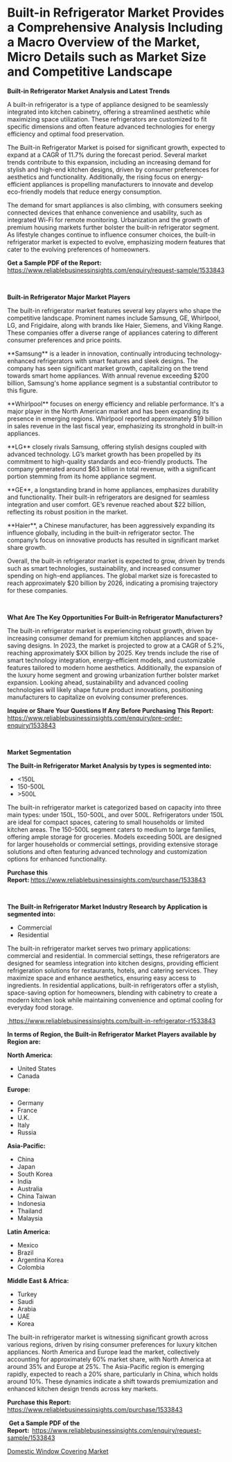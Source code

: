 <p><h1>Built-in Refrigerator Market Provides a Comprehensive Analysis Including a Macro Overview of the Market, Micro Details such as Market Size and Competitive Landscape</h1></p><p><strong>Built-in Refrigerator Market Analysis and Latest Trends</strong></p>
<p><p>A built-in refrigerator is a type of appliance designed to be seamlessly integrated into kitchen cabinetry, offering a streamlined aesthetic while maximizing space utilization. These refrigerators are customized to fit specific dimensions and often feature advanced technologies for energy efficiency and optimal food preservation. </p><p>The Built-in Refrigerator Market is poised for significant growth, expected to expand at a CAGR of 11.7% during the forecast period. Several market trends contribute to this expansion, including an increasing demand for stylish and high-end kitchen designs, driven by consumer preferences for aesthetics and functionality. Additionally, the rising focus on energy-efficient appliances is propelling manufacturers to innovate and develop eco-friendly models that reduce energy consumption. </p><p>The demand for smart appliances is also climbing, with consumers seeking connected devices that enhance convenience and usability, such as integrated Wi-Fi for remote monitoring. Urbanization and the growth of premium housing markets further bolster the built-in refrigerator segment. As lifestyle changes continue to influence consumer choices, the built-in refrigerator market is expected to evolve, emphasizing modern features that cater to the evolving preferences of homeowners.</p></p>
<p><strong>Get a Sample PDF of the Report:&nbsp;</strong> <a href="https://www.reliablebusinessinsights.com/enquiry/request-sample/1533843?utm_campaign=2201&utm_medium=2&utm_source=Github&utm_content=ia&utm_term=09022025&utm_id=built-in-refrigerator">https://www.reliablebusinessinsights.com/enquiry/request-sample/1533843</a></p>
<p>&nbsp;</p>
<p><strong>Built-in Refrigerator Major Market Players</strong></p>
<p><p>The built-in refrigerator market features several key players who shape the competitive landscape. Prominent names include Samsung, GE, Whirlpool, LG, and Frigidaire, along with brands like Haier, Siemens, and Viking Range. These companies offer a diverse range of appliances catering to different consumer preferences and price points.</p><p>**Samsung** is a leader in innovation, continually introducing technology-enhanced refrigerators with smart features and sleek designs. The company has seen significant market growth, capitalizing on the trend towards smart home appliances. With annual revenue exceeding $200 billion, Samsung's home appliance segment is a substantial contributor to this figure.</p><p>**Whirlpool** focuses on energy efficiency and reliable performance. It's a major player in the North American market and has been expanding its presence in emerging regions. Whirlpool reported approximately $19 billion in sales revenue in the last fiscal year, emphasizing its stronghold in built-in appliances.</p><p>**LG** closely rivals Samsung, offering stylish designs coupled with advanced technology. LG’s market growth has been propelled by its commitment to high-quality standards and eco-friendly products. The company generated around $63 billion in total revenue, with a significant portion stemming from its home appliance segment.</p><p>**GE**, a longstanding brand in home appliances, emphasizes durability and functionality. Their built-in refrigerators are designed for seamless integration and user comfort. GE’s revenue reached about $22 billion, reflecting its robust position in the market.</p><p>**Haier**, a Chinese manufacturer, has been aggressively expanding its influence globally, including in the built-in refrigerator sector. The company’s focus on innovative products has resulted in significant market share growth.</p><p>Overall, the built-in refrigerator market is expected to grow, driven by trends such as smart technologies, sustainability, and increased consumer spending on high-end appliances. The global market size is forecasted to reach approximately $20 billion by 2026, indicating a promising trajectory for these companies.</p></p>
<p>&nbsp;</p>
<p><strong>What Are The Key Opportunities For Built-in Refrigerator Manufacturers?</strong></p>
<p><p>The built-in refrigerator market is experiencing robust growth, driven by increasing consumer demand for premium kitchen appliances and space-saving designs. In 2023, the market is projected to grow at a CAGR of 5.2%, reaching approximately $XX billion by 2025. Key trends include the rise of smart technology integration, energy-efficient models, and customizable features tailored to modern home aesthetics. Additionally, the expansion of the luxury home segment and growing urbanization further bolster market expansion. Looking ahead, sustainability and advanced cooling technologies will likely shape future product innovations, positioning manufacturers to capitalize on evolving consumer preferences.</p></p>
<p><strong>Inquire or Share Your Questions If Any Before Purchasing This Report:</strong> <a href="https://www.reliablebusinessinsights.com/enquiry/pre-order-enquiry/1533843?utm_campaign=2201&utm_medium=2&utm_source=Github&utm_content=ia&utm_term=09022025&utm_id=built-in-refrigerator">https://www.reliablebusinessinsights.com/enquiry/pre-order-enquiry/1533843</a></p>
<p>&nbsp;</p>
<p><strong>Market Segmentation</strong></p>
<p><strong>The Built-in Refrigerator Market Analysis by types is segmented into:</strong></p>
<p><ul><li><150L</li><li>150-500L</li><li>>500L</li></ul></p>
<p><p>The built-in refrigerator market is categorized based on capacity into three main types: under 150L, 150-500L, and over 500L. Refrigerators under 150L are ideal for compact spaces, catering to small households or limited kitchen areas. The 150-500L segment caters to medium to large families, offering ample storage for groceries. Models exceeding 500L are designed for larger households or commercial settings, providing extensive storage solutions and often featuring advanced technology and customization options for enhanced functionality.</p></p>
<p><strong>Purchase this Report:&nbsp;</strong><a href="https://www.reliablebusinessinsights.com/purchase/1533843?utm_campaign=2201&utm_medium=2&utm_source=Github&utm_content=ia&utm_term=09022025&utm_id=built-in-refrigerator">https://www.reliablebusinessinsights.com/purchase/1533843</a></p>
<p>&nbsp;</p>
<p><strong>The Built-in Refrigerator Market Industry Research by Application is segmented into:</strong></p>
<p><ul><li>Commercial</li><li>Residential</li></ul></p>
<p><p>The built-in refrigerator market serves two primary applications: commercial and residential. In commercial settings, these refrigerators are designed for seamless integration into kitchen designs, providing efficient refrigeration solutions for restaurants, hotels, and catering services. They maximize space and enhance aesthetics, ensuring easy access to ingredients. In residential applications, built-in refrigerators offer a stylish, space-saving option for homeowners, blending with cabinetry to create a modern kitchen look while maintaining convenience and optimal cooling for everyday food storage.</p></p>
<p><a href="https://www.reliablebusinessinsights.com/built-in-refrigerator-r1533843?utm_campaign=2201&utm_medium=2&utm_source=Github&utm_content=ia&utm_term=09022025&utm_id=built-in-refrigerator">&nbsp;https://www.reliablebusinessinsights.com/built-in-refrigerator-r1533843</a></p>
<p><strong>In terms of Region, the Built-in Refrigerator Market Players available by Region are:</strong></p>
<p>
    <p> <strong> North America: </strong>
        <ul>
            <li>United States</li>
            <li>Canada</li>
        </ul>
        </p> 
    <p> <strong> Europe: </strong>
        <ul>
            <li>Germany</li>
            <li>France</li>
            <li>U.K.</li>
            <li>Italy</li>
            <li>Russia</li>
        </ul>
        </p> 
    <p> <strong> Asia-Pacific: </strong>
        <ul>
            <li>China</li>
            <li>Japan</li>
            <li>South Korea</li>
            <li>India</li>
            <li>Australia</li>
            <li>China Taiwan</li>
            <li>Indonesia</li>
            <li>Thailand</li>
            <li>Malaysia</li>
        </ul>
        </p> 
    <p> <strong> Latin America: </strong>
        <ul>
            <li>Mexico</li>
            <li>Brazil</li>
            <li>Argentina Korea</li>
            <li>Colombia</li>
        </ul>
        </p> 
    <p> <strong> Middle East & Africa: </strong>
        <ul>
            <li>Turkey</li>
            <li>Saudi</li>
            <li>Arabia</li>
            <li>UAE</li>
            <li>Korea</li>
        </ul>
    </p>
    </p>
<p><p>The built-in refrigerator market is witnessing significant growth across various regions, driven by rising consumer preferences for luxury kitchen appliances. North America and Europe lead the market, collectively accounting for approximately 60% market share, with North America at around 35% and Europe at 25%. The Asia-Pacific region is emerging rapidly, expected to reach a 20% share, particularly in China, which holds around 10%. These dynamics indicate a shift towards premiumization and enhanced kitchen design trends across key markets.</p></p>
<p><strong>Purchase this Report: </strong><a href="https://www.reliablebusinessinsights.com/purchase/1533843?utm_campaign=2201&utm_medium=2&utm_source=Github&utm_content=ia&utm_term=09022025&utm_id=built-in-refrigerator">https://www.reliablebusinessinsights.com/purchase/1533843</a></p>
<p>&nbsp;<strong>Get a Sample PDF of the Report:&nbsp;&nbsp;</strong><a href="https://www.reliablebusinessinsights.com/enquiry/request-sample/1533843?utm_campaign=2201&utm_medium=2&utm_source=Github&utm_content=ia&utm_term=09022025&utm_id=built-in-refrigerator">https://www.reliablebusinessinsights.com/enquiry/request-sample/1533843</a></p>
<p><strong></strong></p>
<p><p><a href="https://github.com/gerdabatiskzv9/Market-Research-Report-List-1/blob/main/domestic-window-covering-market.md?utm_campaign=2201&utm_medium=2&utm_source=Github&utm_content=ia&utm_term=09022025&utm_id=built-in-refrigerator">Domestic Window Covering Market</a></p></p>